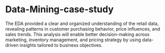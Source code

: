 # Data-Mining-case-study
The EDA provided a clear and organized understanding of the retail data, revealing patterns in customer purchasing behavior, price influences, and sales trends. This analysis will enable better decision-making across marketing, inventory management, and pricing strategy by using data-driven insights tailored to business objectives.
